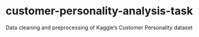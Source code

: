 # customer-personality-analysis-task
Data cleaning and preprocessing of Kaggle’s Customer Personality dataset
